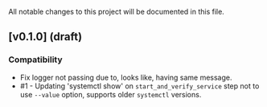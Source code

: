All notable changes to this project will be documented in this file.

## [v0.1.0] (draft)

### Compatibility
* Fix logger not passing due to, looks like, having same message.
* #1 - Updating 'systemctl show' on `start_and_verify_service` step not to use `--value` option, supports older `systemctl` versions. 